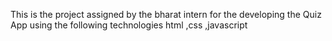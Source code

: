 This is the project assigned by the bharat intern for the developing the  Quiz App using the following technologies html ,css ,javascript
